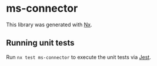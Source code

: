 # ms-connector

This library was generated with [Nx](https://nx.dev).

## Running unit tests

Run `nx test ms-connector` to execute the unit tests via [Jest](https://jestjs.io).
